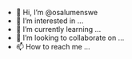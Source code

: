 - 👋 Hi, I’m @osalumenswe
- 👀 I’m interested in ...
- 🌱 I’m currently learning ...
- 💞️ I’m looking to collaborate on ...
- 📫 How to reach me ...

<!---
osalumenswe/osalumenswe is a ✨ special ✨ repository because its `README.md` (this file) appears on your GitHub profile.
You can click the Preview link to take a look at your changes.
--->
